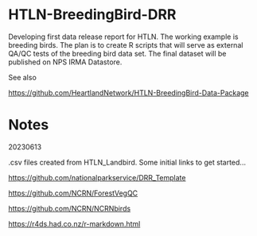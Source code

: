 # HTLN-BreedingBird-DRR

Developing first data release report for HTLN. The working example is breeding
birds. The plan is to create R scripts that will serve as external QA/QC
tests of the breeding bird data set. The final dataset will be published 
on NPS IRMA Datastore.

See also

https://github.com/HeartlandNetwork/HTLN-BreedingBird-Data-Package

# Notes 

20230613

.csv files created from HTLN_Landbird. Some initial links to get started...

https://github.com/nationalparkservice/DRR_Template

https://github.com/NCRN/ForestVegQC

https://github.com/NCRN/NCRNbirds

https://r4ds.had.co.nz/r-markdown.html


